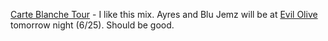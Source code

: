 ---
layout: post
wordpress_id: 688
wordpress_url: http://noesbueno.com/?p=688
date: '2010-06-24 12:05:04 -0500'
date_gmt: '2010-06-24 17:05:04 -0500'
body: |
  <p><a href="http://blog.turntablelab.com/2010/06/carte_blanche_tour.html">Carte Blanche Tour</a> - I like this mix.  Ayres and Blu Jemz will be at <a href="http://www.evil-olive.com/">Evil Olive</a> tomorrow night (6/25).  Should be good.</p>
---